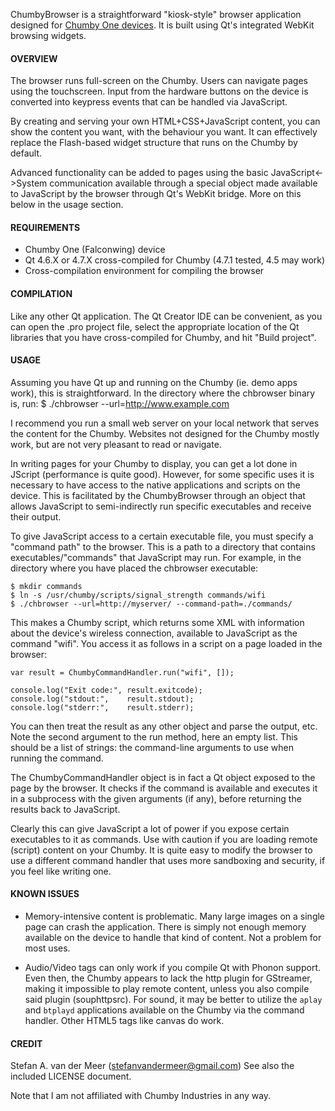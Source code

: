 ChumbyBrowser is a straightforward "kiosk-style" browser application designed
for [Chumby One devices](http://www.chumby.com/).
It is built using Qt's integrated WebKit browsing widgets.

#### OVERVIEW

The browser runs full-screen on the Chumby. Users can navigate pages using
the touchscreen. Input from the hardware buttons on the device is converted
into keypress events that can be handled via JavaScript.

By creating and serving your own HTML+CSS+JavaScript content, you can show the
content you want, with the behaviour you want. It can effectively replace the
Flash-based widget structure that runs on the Chumby by default.

Advanced functionality can be added to pages using the basic
JavaScript<->System communication available through a special object made
available to JavaScript by the browser through Qt's WebKit bridge.
More on this below in the usage section.


#### REQUIREMENTS

 - Chumby One (Falconwing) device
 - Qt 4.6.X or 4.7.X cross-compiled for Chumby (4.7.1 tested, 4.5 may work)
 - Cross-compilation environment for compiling the browser


#### COMPILATION

Like any other Qt application. The Qt Creator IDE can be convenient, as you
can open the .pro project file, select the appropriate location of the Qt
libraries that you have cross-compiled for Chumby, and hit "Build project".


#### USAGE

Assuming you have Qt up and running on the Chumby (ie. demo apps work), this
is straightforward. In the directory where the chbrowser binary is, run:
    $ ./chbrowser --url=http://www.example.com

I recommend you run a small web server on your local network that serves the
content for the Chumby. Websites not designed for the Chumby mostly work, but
are not very pleasant to read or navigate.

In writing pages for your Chumby to display, you can get a lot done in JScript
(performance is quite good). However, for some specific uses it is necessary
to have access to the native applications and scripts on the device. This is
facilitated by the ChumbyBrowser through an object that allows JavaScript to
semi-indirectly run specific executables and receive their output.

To give JavaScript access to a certain executable file, you must specify a
"command path" to the browser. This is a path to a directory that contains
executables/"commands" that JavaScript may run. For example, in the directory
where you have placed the chbrowser executable:

    $ mkdir commands
    $ ln -s /usr/chumby/scripts/signal_strength commands/wifi
    $ ./chbrowser --url=http://myserver/ --command-path=./commands/

This makes a Chumby script, which returns some XML with information about the
device's wireless connection, available to JavaScript as the command "wifi".
You access it as follows in a script on a page loaded in the browser:
   
    var result = ChumbyCommandHandler.run("wifi", []);

    console.log("Exit code:", result.exitcode);
    console.log("stdout:",    result.stdout);
    console.log("stderr:",    result.stderr);

You can then treat the result as any other object and parse the output, etc.
Note the second argument to the run method, here an empty list. This should be
a list of strings: the command-line arguments to use when running the command.

The ChumbyCommandHandler object is in fact a Qt object exposed to the page by
the browser. It checks if the command is available and executes it in a
subprocess with the given arguments (if any), before returning the results back
to JavaScript.

Clearly this can give JavaScript a lot of power if you expose certain
executables to it as commands. Use with caution if you are loading remote
(script) content on your Chumby. It is quite easy to modify the browser to
use a different command handler that uses more sandboxing and security, if
you feel like writing one.


#### KNOWN ISSUES

 - Memory-intensive content is problematic. Many large images on a single page
   can crash the application. There is simply not enough memory available on
   the device to handle that kind of content. Not a problem for most uses.

 - Audio/Video tags can only work if you compile Qt with Phonon support. Even
   then, the Chumby appears to lack the http plugin for GStreamer, making it
   impossible to play remote content, unless you also compile said plugin
   (souphttpsrc). For sound, it may be better to utilize the `aplay` and
   `btplayd` applications available on the Chumby via the command handler.
   Other HTML5 tags like canvas do work.


#### CREDIT

Stefan A. van der Meer (stefanvandermeer@gmail.com)
See also the included LICENSE document.

Note that I am not affiliated with Chumby Industries in any way.

